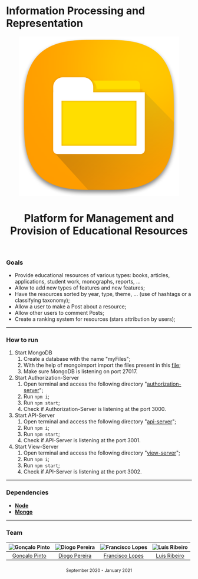 # Information Processing and Representation
<div align="center">
    <img src="view/public/images/favicon.png">
    <h1>Platform for Management and Provision of Educational Resources</h1>
    <br>
</div>

### Goals
* Provide educational resources of various types: books, articles, applications, student work, monographs, reports, ...
* Allow to add new types of features and new features;
* Have the resources sorted by year, type, theme, ... (use of hashtags or a classifying taxonomy);
* Allow a user to make a Post about a resource;
* Allow other users to comment Posts;
* Create a ranking system for resources (stars attribution by users);
---
### How to run
1. Start MongoDB
    1. Create a database with the name "myFiles";
    2. With the help of mongoimport import the files present in this [file](_examples_/_users_/users.json);
    3. Make sure MongoDB is listening on port 27017.
2. Start Authorization-Server
    1. Open terminal and access the following directory "[authorization-server](authorization-server/)";
    2. Run <code>npm i</code>;
    3. Run <code>npm start</code>;
    4. Check if Authorization-Server is listening at the port 3000.
3. Start API-Server
    1. Open terminal and access the following directory "[api-server](api-server)";
    2. Run <code>npm i</code>;
    3. Run <code>npm start</code>;
    4. Check if API-Server is listening at the port 3001.
4. Start View-Server
    1. Open terminal and access the following directory "[view-server](App/view-server)";
    2. Run <code>npm i</code>;
    3. Run <code>npm start</code>;
    4. Check if API-Server is listening at the port 3002.
---
### Dependencies
* **[Node](https://nodejs.org/en/)**
* **[Mongo](https://www.mongodb.com/)**
---
### Team
![Gonçalo Pinto][grp-pic] | ![Diogo Pereira][diogo-pic] | ![Francisco Lopes][chico-pic] | ![Luís Ribeiro][luis-pic]
:---: | :---: | :---: | :---:
[Gonçalo Pinto][grp] | [Diogo Pereira][diogo] | [Francisco Lopes][chico] | [Luís Ribeiro][luis]

[grp]: https://github.com/GRP99
[grp-pic]: https://github.com/GRP99.png?size=120
[diogo]: https://github.com/dpereira7
[diogo-pic]: https://github.com/dpereira7.png?size=120
[chico]: https://github.com/chico2911
[chico-pic]: https://github.com/chico2911.png?size=120
[luis]: https://github.com/luis1ribeiro
[luis-pic]: https://github.com/luis1ribeiro.png?size=120

<div align="center">
  <sub>September 2020 - January 2021</sub>
</div>